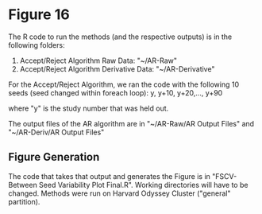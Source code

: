 # Figure 16

The R code to run the methods (and the respective outputs) is in the following folders:

1. Accept/Reject Algorithm Raw Data: "~/AR-Raw"
2. Accept/Reject Algorithm Derivative Data: "~/AR-Derivative"

For the Accept/Reject Algorithm, we ran the code with the following 10 seeds (seed changed within foreach loop):
y, y+10, y+20,..., y+90

where "y" is the study number that was held out. 

The output files of the AR algorithm are in "~/AR-Raw/AR Output Files" and "~/AR-Deriv/AR Output Files"

## Figure Generation

The code that takes that output and generates the Figure is in "FSCV-Between Seed Variability Plot Final.R". Working directories will have to be changed. Methods were run on Harvard Odyssey Cluster ("general" partition).
